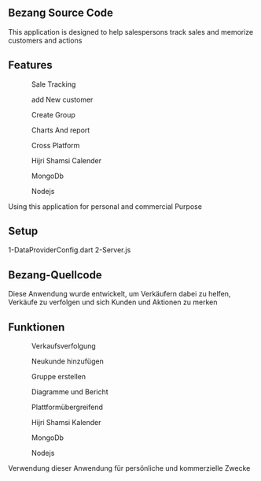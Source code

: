 <h2>Bezang Source Code</h2>

This application is designed to help salespersons track sales and memorize customers and actions

<h2>Features</h2>
<ul>
<ol>
Sale Tracking
</ol>
<ol>
add New customer
</ol>
<ol>
Create Group
</ol>
<ol>
Charts And report
</ol>
<ol>
Cross Platform
</ol>
<ol>
Hijri Shamsi Calender
</ol>
<ol>
MongoDb
</ol>
<ol>
Nodejs
</ol>
</ul>
Using this application for personal and commercial Purpose

<h2>Setup</h2>
1-DataProviderConfig.dart
2-Server.js


<h2>Bezang-Quellcode</h2>

Diese Anwendung wurde entwickelt, um Verkäufern dabei zu helfen, Verkäufe zu verfolgen und sich Kunden und Aktionen zu merken

<h2>Funktionen</h2>
<ul>
<ol>
Verkaufsverfolgung
</ol>
<ol>
Neukunde hinzufügen
</ol>
<ol>
Gruppe erstellen
</ol>
<ol>
Diagramme und Bericht
</ol>
<ol>
Plattformübergreifend
</ol>
<ol>
Hijri Shamsi Kalender
</ol>
<ol>
MongoDb
</ol>
<ol>
Nodejs
</ol>
</ul>
Verwendung dieser Anwendung für persönliche und kommerzielle Zwecke
